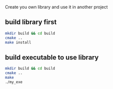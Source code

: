 Create you own library and use it in another project

## build library first
```bash
mkdir build && cd build
cmake ..
make install
```

## build executable to use library
```bash
mkdir build && cd build
cmake ..
make
./my_exe
```